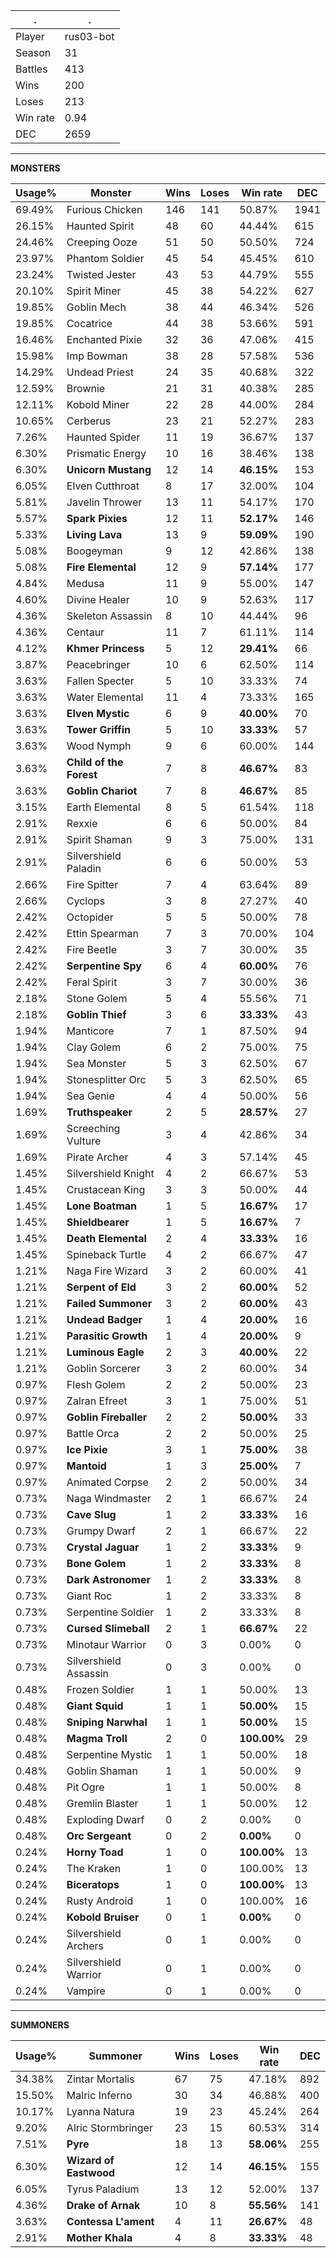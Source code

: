 .|.
|-|-
Player|rus03-bot
Season|31
Battles|413
Wins|200
Loses|213
Win rate|0.94
DEC|2659

---
**MONSTERS**

Usage%|Monster|Wins|Loses|Win rate|DEC|
-|-|-|-|-|-|
69.49%|Furious Chicken|146|141|50.87%|1941|
26.15%|Haunted Spirit|48|60|44.44%|615|
24.46%|Creeping Ooze|51|50|50.50%|724|
23.97%|Phantom Soldier|45|54|45.45%|610|
23.24%|Twisted Jester|43|53|44.79%|555|
20.10%|Spirit Miner|45|38|54.22%|627|
19.85%|Goblin Mech|38|44|46.34%|526|
19.85%|Cocatrice|44|38|53.66%|591|
16.46%|Enchanted Pixie|32|36|47.06%|415|
15.98%|Imp Bowman|38|28|57.58%|536|
14.29%|Undead Priest|24|35|40.68%|322|
12.59%|Brownie|21|31|40.38%|285|
12.11%|Kobold Miner|22|28|44.00%|284|
10.65%|Cerberus|23|21|52.27%|283|
7.26%|Haunted Spider|11|19|36.67%|137|
6.30%|Prismatic Energy|10|16|38.46%|138|
6.30%|**Unicorn Mustang**|12|14|**46.15%**|153|
6.05%|Elven Cutthroat|8|17|32.00%|104|
5.81%|Javelin Thrower|13|11|54.17%|170|
5.57%|**Spark Pixies**|12|11|**52.17%**|146|
5.33%|**Living Lava**|13|9|**59.09%**|190|
5.08%|Boogeyman|9|12|42.86%|138|
5.08%|**Fire Elemental**|12|9|**57.14%**|177|
4.84%|Medusa|11|9|55.00%|147|
4.60%|Divine Healer|10|9|52.63%|117|
4.36%|Skeleton Assassin|8|10|44.44%|96|
4.36%|Centaur|11|7|61.11%|114|
4.12%|**Khmer Princess**|5|12|**29.41%**|66|
3.87%|Peacebringer|10|6|62.50%|114|
3.63%|Fallen Specter|5|10|33.33%|74|
3.63%|Water Elemental|11|4|73.33%|165|
3.63%|**Elven Mystic**|6|9|**40.00%**|70|
3.63%|**Tower Griffin**|5|10|**33.33%**|57|
3.63%|Wood Nymph|9|6|60.00%|144|
3.63%|**Child of the Forest**|7|8|**46.67%**|83|
3.63%|**Goblin Chariot**|7|8|**46.67%**|85|
3.15%|Earth Elemental|8|5|61.54%|118|
2.91%|Rexxie|6|6|50.00%|84|
2.91%|Spirit Shaman|9|3|75.00%|131|
2.91%|Silvershield Paladin|6|6|50.00%|53|
2.66%|Fire Spitter|7|4|63.64%|89|
2.66%|Cyclops|3|8|27.27%|40|
2.42%|Octopider|5|5|50.00%|78|
2.42%|Ettin Spearman|7|3|70.00%|104|
2.42%|Fire Beetle|3|7|30.00%|35|
2.42%|**Serpentine Spy**|6|4|**60.00%**|76|
2.42%|Feral Spirit|3|7|30.00%|36|
2.18%|Stone Golem|5|4|55.56%|71|
2.18%|**Goblin Thief**|3|6|**33.33%**|43|
1.94%|Manticore|7|1|87.50%|94|
1.94%|Clay Golem|6|2|75.00%|75|
1.94%|Sea Monster|5|3|62.50%|67|
1.94%|Stonesplitter Orc|5|3|62.50%|65|
1.94%|Sea Genie|4|4|50.00%|56|
1.69%|**Truthspeaker**|2|5|**28.57%**|27|
1.69%|Screeching Vulture|3|4|42.86%|34|
1.69%|Pirate Archer|4|3|57.14%|45|
1.45%|Silvershield Knight|4|2|66.67%|53|
1.45%|Crustacean King|3|3|50.00%|44|
1.45%|**Lone Boatman**|1|5|**16.67%**|17|
1.45%|**Shieldbearer**|1|5|**16.67%**|7|
1.45%|**Death Elemental**|2|4|**33.33%**|16|
1.45%|Spineback Turtle|4|2|66.67%|47|
1.21%|Naga Fire Wizard|3|2|60.00%|41|
1.21%|**Serpent of Eld**|3|2|**60.00%**|52|
1.21%|**Failed Summoner**|3|2|**60.00%**|43|
1.21%|**Undead Badger**|1|4|**20.00%**|16|
1.21%|**Parasitic Growth**|1|4|**20.00%**|9|
1.21%|**Luminous Eagle**|2|3|**40.00%**|22|
1.21%|Goblin Sorcerer|3|2|60.00%|34|
0.97%|Flesh Golem|2|2|50.00%|23|
0.97%|Zalran Efreet|3|1|75.00%|51|
0.97%|**Goblin Fireballer**|2|2|**50.00%**|33|
0.97%|Battle Orca|2|2|50.00%|25|
0.97%|**Ice Pixie**|3|1|**75.00%**|38|
0.97%|**Mantoid**|1|3|**25.00%**|7|
0.97%|Animated Corpse|2|2|50.00%|34|
0.73%|Naga Windmaster|2|1|66.67%|24|
0.73%|**Cave Slug**|1|2|**33.33%**|16|
0.73%|Grumpy Dwarf|2|1|66.67%|22|
0.73%|**Crystal Jaguar**|1|2|**33.33%**|9|
0.73%|**Bone Golem**|1|2|**33.33%**|8|
0.73%|**Dark Astronomer**|1|2|**33.33%**|8|
0.73%|Giant Roc|1|2|33.33%|8|
0.73%|Serpentine Soldier|1|2|33.33%|8|
0.73%|**Cursed Slimeball**|2|1|**66.67%**|22|
0.73%|Minotaur Warrior|0|3|0.00%|0|
0.73%|Silvershield Assassin|0|3|0.00%|0|
0.48%|Frozen Soldier|1|1|50.00%|13|
0.48%|**Giant Squid**|1|1|**50.00%**|15|
0.48%|**Sniping Narwhal**|1|1|**50.00%**|15|
0.48%|**Magma Troll**|2|0|**100.00%**|29|
0.48%|Serpentine Mystic|1|1|50.00%|18|
0.48%|Goblin Shaman|1|1|50.00%|9|
0.48%|Pit Ogre|1|1|50.00%|8|
0.48%|Gremlin Blaster|1|1|50.00%|12|
0.48%|Exploding Dwarf|0|2|0.00%|0|
0.48%|**Orc Sergeant**|0|2|**0.00%**|0|
0.24%|**Horny Toad**|1|0|**100.00%**|13|
0.24%|The Kraken|1|0|100.00%|13|
0.24%|**Biceratops**|1|0|**100.00%**|13|
0.24%|Rusty Android|1|0|100.00%|16|
0.24%|**Kobold Bruiser**|0|1|**0.00%**|0|
0.24%|Silvershield Archers|0|1|0.00%|0|
0.24%|Silvershield Warrior|0|1|0.00%|0|
0.24%|Vampire|0|1|0.00%|0|

---
**SUMMONERS**

Usage%|Summoner|Wins|Loses|Win rate|DEC|
-|-|-|-|-|-|
34.38%|Zintar Mortalis|67|75|47.18%|892|
15.50%|Malric Inferno|30|34|46.88%|400|
10.17%|Lyanna Natura|19|23|45.24%|264|
9.20%|Alric Stormbringer|23|15|60.53%|314|
7.51%|**Pyre**|18|13|**58.06%**|255|
6.30%|**Wizard of Eastwood**|12|14|**46.15%**|155|
6.05%|Tyrus Paladium|13|12|52.00%|137|
4.36%|**Drake of Arnak**|10|8|**55.56%**|141|
3.63%|**Contessa L'ament**|4|11|**26.67%**|48|
2.91%|**Mother Khala**|4|8|**33.33%**|48|
